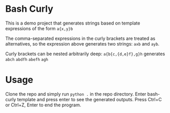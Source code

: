# Bash Curly

This is a demo project that generates strings based on template expressions of the form
`a{x,y}b`

The comma-separated expressions in the curly brackets are treated as alternatives, so the expression above generates two strings: `axb` and `ayb`.

Curly brackets can be nested arbitrarily deep:
`a{b{c,{d,e}f},g}h`
generates
`abch`
`abdfh`
`abefh`
`agh`
# Usage
Clone the repo and simply run `python .` in the repo directory.
Enter bash-curly template and press enter to see the generated outputs.
Press Ctrl+C or Ctrl+Z, Enter to end the program.